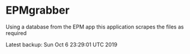 # EPMgrabber
Using a database from the EPM app this application scrapes the files as required


Latest backup: Sun Oct 6 23:29:01 UTC 2019
